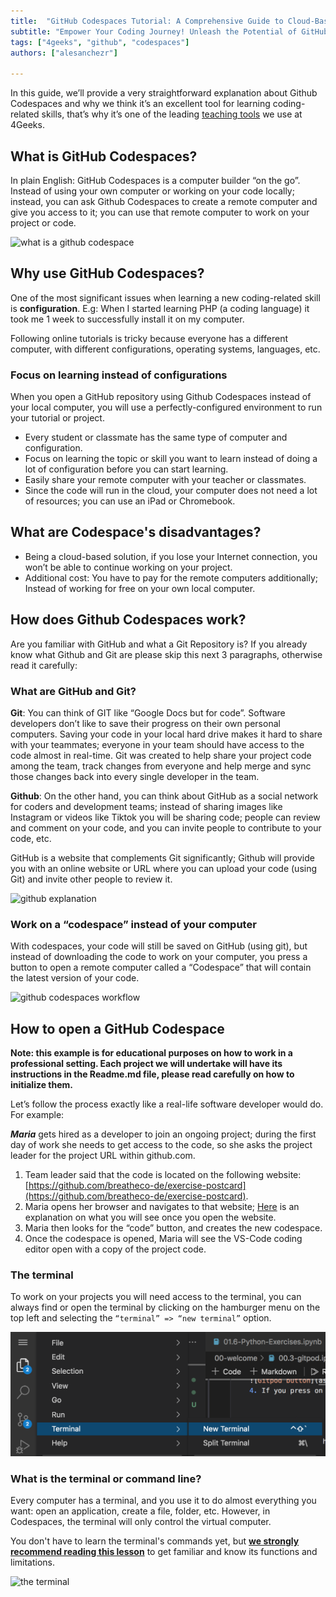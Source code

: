 ```yaml
---
title:  "GitHub Codespaces Tutorial: A Comprehensive Guide to Cloud-Based Coding"
subtitle: "Empower Your Coding Journey! Unleash the Potential of GitHub Codespaces for Effortless Learning and Streamlined Development."
tags: ["4geeks", "github", "codespaces"]
authors: ["alesanchezr"]

---
```


In this guide, we’ll provide a very straightforward explanation about Github Codespaces and why we think it’s an excellent tool for learning coding-related skills, that’s why it’s one of the leading [teaching tools](https://4geeks.com/docs/knowledge-base-4geeks/4geeks-teaching-tools) we use at 4Geeks.

## What is GitHub Codespaces?

In plain English: GitHub Codespaces is a computer builder “on the go”. Instead of using your own computer or working on your code locally; instead, you can ask Github Codespaces to create a remote computer and give you access to it; you can use that remote computer to work on your project or code.

![what is a github codespace](https://github.com/breatheco-de/knowledge-base/blob/main/images/github-codespaces-explanation.png?raw=true)

## Why use GitHub Codespaces?

One of the most significant issues when learning a new coding-related skill is **configuration**. E.g: When I started learning PHP (a coding language) it took me 1 week to successfully install it on my computer.

Following online tutorials is tricky because everyone has a different computer, with different configurations, operating systems, languages, etc.


### Focus on learning instead of configurations

When you open a GitHub repository using Github Codespaces instead of your local computer, you will use a perfectly-configured environment to run your tutorial or project.

* Every student or classmate has the same type of computer and configuration.
* Focus on learning the topic or skill you want to learn instead of doing a lot of configuration before you can start learning.
* Easily share your remote computer with your teacher or classmates.
* Since the code will run in the cloud, your computer does not need a lot of resources; you can use an iPad or Chromebook.

## What are Codespace's disadvantages?

* Being a cloud-based solution, if you lose your Internet connection, you won’t be able to continue working on your project.
* Additional cost: You have to pay for the remote computers additionally; Instead of working for free on your own local computer.

## How does Github Codespaces work?

Are you familiar with GitHub and what a Git Repository is? If you already know what Github and Git are please skip this next 3 paragraphs, otherwise read it carefully:

### What are GitHub and Git?

**Git**: You can think of GIT like “Google Docs but for code”. Software developers don’t like to save their progress on their own personal computers. Saving your code in your local hard drive makes it hard to share with your teammates; everyone in your team should have access to the code almost in real-time. Git was created to help share your project code among the team, track changes from everyone and help merge and sync those changes back into every single developer in the team. 

**Github**: On the other hand, you can think about GitHub as a social network for coders and development teams; instead of sharing images like Instagram or videos like Tiktok you will be sharing code; people can review and comment on your code, and you can invite people to contribute to your code, etc. 

GitHub is a website that complements Git significantly; Github will provide you with an online website or URL where you can upload your code (using Git) and invite other people to review it.

![github explanation](https://github.com/breatheco-de/knowledge-base/blob/main/images/github-exaplantion.png?raw=true)

### Work on a “codespace” instead of your computer

With codespaces, your code will still be saved on GitHub (using git), but instead of downloading the code to work on your computer, you press a button to open a remote computer called a “Codespace”  that will contain the latest version of your code.

![github codespaces workflow](https://github.com/breatheco-de/knowledge-base/blob/main/images/codespaces.png?raw=true)

## How to open a GitHub Codespace

**Note: this example is for educational purposes on how to work in a professional setting. Each project we will undertake will have its instructions in the Readme.md file, please read carefully on how to initialize them.**

Let’s follow the process exactly like a real-life software developer would do. For example:

**_Maria_** gets hired as a developer to join an ongoing project; during the first day of work she needs to get access to the code, so she asks the project leader for the project URL within github.com.

1. Team leader said that the code is located on the following website: [https://github.com/breatheco-de/exercise-postcard](https://github.com/breatheco-de/exercise-postcard).
2. Maria opens her browser and navigates to that website; [Here](https://github.com/breatheco-de/knowledge-base/blob/main/images/breatheco-de-exercise-postcard-The-ideal-first-project-for-anyone-interested-in-practicing-HTML-CSS-with-a-real-life-example-.png?raw=true) is an explanation on what you will see once you open the website.
3. Maria then looks for the “code” button, and creates the new codespace. 
4. Once the codespace is opened, Maria will see the VS-Code coding editor open with a copy of the project code.

### The terminal

To work on your projects you will need access to the terminal, you can always find or open the terminal by clicking on the hamburger menu on the top left and selecting the `“terminal” => “new terminal”` option.

![open terminal on github codespace](https://github.com/breatheco-de/content/blob/master/src/assets/images/terminal.png?raw=true)

### What is the terminal or command line?

Every computer has a terminal, and you use it to do almost everything you want: open an application, create a file, folder, etc. However, in Codespaces, the terminal will only control the virtual computer.

You don't have to learn the terminal's commands yet, but **[we strongly recommend reading this lesson](https://4geeks.com/en/lesson/the-command-line-the-terminal)** to get familiar and know its functions and limitations.

![the terminal](https://github.com/breatheco-de/knowledge-base/blob/main/images/e7094b073128ec4ae46e3fd9568cbb7c85d860ef7bd28375fdd5a06041d22e2c.png?raw=true)
